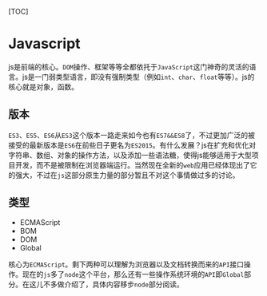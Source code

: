 [TOC]



# Javascript

​	js是前端的核心。`DOM`操作、框架等等全都依托于`JavaScript`这门神奇的灵活的语言。js是一门弱类型语言，即没有强制类型（例如`int`、`char`、`float`等等）。js的核心就是对象，函数。

## 版本

​	`ES3`、`ES5`、`ES6`从`ES3`这个版本一路走来如今也有`ES7&&ES8`了，不过更加广泛的被接受的最新版本是`ES6`在前些日子更名为`ES2015`。有什么发展？js在扩充和优化对字符串、数组、对象的操作方法，以及添加一些语法糖，使得js能够适用于大型项目开发，而不是被限制在浏览器端运行。当然现在全新的`web`应用已经体现出了它的强大，不过在`js`这部分原生力量的部分暂且不对这个事情做过多的讨论。

## 类型

- ECMAScript
- BOM
- DOM
- Global

核心为`ECMAScript`。剩下两种可以理解为浏览器以及文档转换而来的`API`接口操作。现在的`js`多了`node`这个平台，那么还有一些操作系统环境的`API`即`Global`部分。在这儿不多做介绍了，具体内容移步`node`部分阅读。